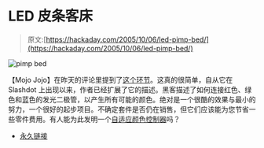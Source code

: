 # LED 皮条客床

> 原文:[https://hackaday.com/2005/10/06/led-pimp-bed/](https://hackaday.com/2005/10/06/led-pimp-bed/)

![pimp bed](../Images/cf3dabecadbd48c06fb5e49c9001988d.png)

【Mojo Jojo】在昨天的评论里提到了[这个环节](https://netfiles.uiuc.edu/bkpeters/www/LEDBed/index.html)。这真的很简单，自从它在 Slashdot 上出现以来，作者已经扩展了它的描述。黑客描述了如何连接红色、绿色和蓝色的发光二极管，以产生所有可能的颜色。绝对是一个很酷的效果与最小的努力，一个很好的起步项目。不确定套件是否仍在销售，但它们应该能为您节省一些零件费用。有人能为此发明一个[自适应颜色控制器](http://engadget.com/entry/1234000570062011/)吗？

*   [永久链接](https://netfiles.uiuc.edu/bkpeters/www/LEDBed/index.html)